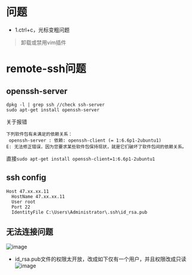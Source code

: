 # 问题
- 1.ctrl+c，光标变粗问题
> 卸载或禁用vim插件
# remote-ssh问题
## openssh-server
```
dpkg -l | grep ssh //check ssh-server
sudo apt-get install openssh-server
```
关于报错
```
下列软件包有未满足的依赖关系：
 openssh-server : 依赖: openssh-client (= 1:6.6p1-2ubuntu1)
E: 无法修正错误，因为您要求某些软件包保持现状，就是它们破坏了软件包间的依赖关系。
```
直接`sudo apt-get install openssh-client=1:6.6p1-2ubuntu1`
## ssh config
```
Host 47.xx.xx.11
  HostName 47.xx.xx.11
  User root
  Port 22
  IdentityFile C:\Users\Administrator\.ssh\id_rsa.pub

```
## 无法连接问题
![image](https://user-images.githubusercontent.com/27600008/128586497-ef6d7c3b-0fb5-4730-85ae-81df3c66d5bb.png)
- id_rsa.pub文件的权限太开放，改成如下仅有一个用户，并且权限改成只读
![image](https://user-images.githubusercontent.com/27600008/128586535-acccd6db-6aa0-4a17-aab5-c8bbea401036.png)


